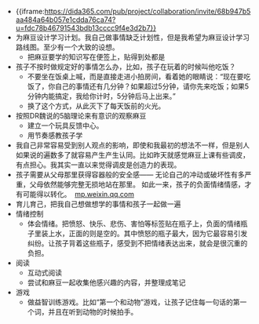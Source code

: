 - {{iframe:https://dida365.com/pub/project/collaboration/invite/68b947b5aa484a64b057e1cdda76ca74?u=fdc78b46791543bdb13cccc9f4e3d2b7}}
- 为麻豆设计学习计划。我自己做事情缺乏计划性，但是我希望为麻豆设计学习路线图。至少有一个大致的设想。
    - 把麻豆要学的知识写在便签上，贴得到处都是
- 孩子不按时做规定好的事情怎么办，比如，孩子在玩着的时候叫他吃饭？
    - 不要坐在饭桌上喊，而是直接走进小拍房间，看着她的眼睛说：“现在要吃饭了，你自己的事情还有几分钟？如果超过5分钟，请你先来吃饭；如果5分钟内能搞定，我给你计时，5分钟后马上出来。”
    - 换了这个方式，从此灭下了每天饭前的火光。
- 按照DR魏说的5脑理论来有意识的观察麻豆
    - 建立一个玩具反馈中心。
    - 用节奏感教孩子学
- 我自己非常容易受到别人观点的影响，即使和我最初的想法不一样，但是别人如果说的遍数多了就容易产生产生认同。比如昨天就感觉麻豆上课有些调皮，有点担心。我其实一直以来觉得调皮是创造力的表现。
- 孩子需要从父母那里获得容器般的安全感—— 无论自己的冲动或破坏性有多严重，父母依然能够完整无损地站在那里。 如此一来，孩子的负面情绪情感，才有可能得以转化。   [mp.weixin.qq.com](https://mp.weixin.qq.com/s?__biz=MzU2ODI5ODMzNg==&amp;mid=2247710265&amp;idx=1&amp;sn=971d20ecec27c19cdc910b5fbdccc3db&amp;chksm=fc9de836cbea612076343ae4b1e4e728e9b0a144fabfdc6161cb9419c3716491b133cb6d8603&amp;scene=90&amp;subscene=93&amp;sessionid=1651231798&amp;clicktime=1651233492&amp;enterid=1651233492&amp;ascene=56&amp;devicetype=android-31&amp;version=28001557&amp;nettype=WIFI&amp;abtest_cookie=AAACAA%3D%3D&amp;lang=zh_CN&amp;session_us=gh_f99a5327b51a&amp;exportkey=AUYc2aOlm0C0tg1p2f5a3IY%3D&amp;pass_ticket=YgA08IXrh10nI%2FNYP%2BChDrF4SS%2FsM8xAN1e%2FNRfzO0DMLHIp3fJBp2KX)
- 育儿育己，把我自己想做想学的事情和孩子一起做一遍
- 情绪控制
    - 体会情绪。把愤怒、快乐、悲伤、害怕等标签贴在瓶子上，负面的情绪瓶子里装上水，正面的则是空的。其中愤怒的瓶子最大，因为它最容易引发纠纷。让孩子背着这些瓶子，感受到不把情绪表达出来，就会是很沉重的负担。
- 阅读
    - 互动式阅读
    - 尝试和麻豆一起收集他感兴趣的内容，并整理成笔记
- 游戏
    - 做益智训练游戏。比如“第一个和动物”游戏，让孩子记住每一句话的第一个词，并且在听到动物的时候拍手。
